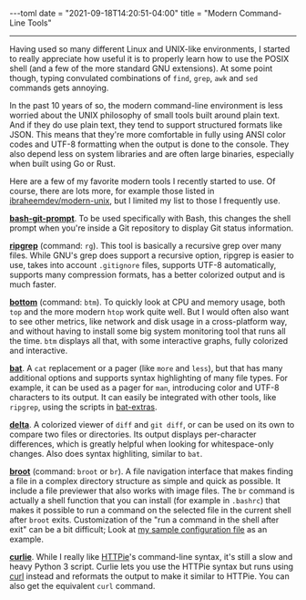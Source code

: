 ---toml
date = "2021-09-18T14:20:51-04:00"
title = "Modern Command-Line Tools"

---

Having used so many different Linux and UNIX-like environments, I started to really appreciate how useful it is to properly learn how to use the POSIX shell (and a few of the more standard GNU extensions). At some point though, typing convulated combinations of `find`, `grep`, `awk` and `sed` commands gets annoying.

In the past 10 years of so, the modern command-line environment is less worried about the UNIX philosophy of small tools built around plain text. And if they do use plain text, they tend to support structured formats like JSON. This means that they're more comfortable in fully using ANSI color codes and UTF-8 formatting when the output is done to the console. They also depend less on system libraries and are often large binaries, especially when built using Go or Rust.

Here are a few of my favorite modern tools I recently started to use. Of course, there are lots more, for example those listed in [ibraheemdev/modern-unix](https://github.com/ibraheemdev/modern-unix), but I limited my list to those I frequently use.

**[bash-git-prompt](https://github.com/magicmonty/bash-git-prompt)**. To be used specifically with Bash, this changes the shell prompt when you're inside a Git repository to display Git status information.

**[ripgrep](https://github.com/BurntSushi/ripgrep)** (command: `rg`). This tool is basically a recursive grep over many files. While GNU's grep does support a recursive option, ripgrep is easier to use, takes into account `.gitignore` files, supports UTF-8 automatically, supports many compression formats, has a better colorized output and is much faster.

**[bottom](https://github.com/ClementTsang/bottom)** (command: `btm`).  To quickly look at CPU and memory usage, both `top` and the more modern `htop` work quite well. But I would often also want to see other metrics, like network and disk usage in a cross-platform way, and without having to install some big system monitoring tool that runs all the time. `btm` displays all that, with some interactive graphs, fully colorized and interactive.

**[bat](https://github.com/sharkdp/bat)**. A `cat` replacement or a pager (like `more` and `less`), but that has many additional options and supports syntax highlighting of many file types. For example, it can be used as a pager for `man`, introducing color and UTF-8 characters to its output. It can easily be integrated with other tools, like `ripgrep`, using the scripts in [bat-extras](https://github.com/eth-p/bat-extras).

**[delta](https://github.com/dandavison/delta)**. A colorized viewer of `diff` and `git diff`, or can be used on its own to compare two files or directories. Its output displays per-character differences, which is greatly helpful when looking for whitespace-only changes. Also does syntax highliting, similar to `bat`.

**[broot](https://github.com/Canop/broot)** (command: `broot` or `br`). A file navigation interface that makes finding a file in a complex directory structure as simple and quick as possible. It include a file previewer that also works with image files. The `br` command is actually a shell function that you can install (for example in `.bashrc`) that makes it possible to run a command on the selected file in the current shell after `broot` exits. Customization of the "run a command in the shell after exit" can be a bit difficult; Look at [my sample configuration file](https://gist.github.com/benad/6cb229670a667adf1f2926fd4097c6c6#file-conf-hjson) as an example.

**[curlie](https://curlie.io/)**. While I really like [HTTPie](https://httpie.org/)'s command-line syntax, it's still a slow and heavy Python 3 script. Curlie lets you use the HTTPie syntax but runs using [curl](https://curl.haxx.se/) instead and reformats the output to make it similar to HTTPie. You can also get the equivalent `curl` command.
